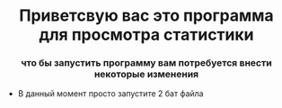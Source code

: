 <h1 align="center">Приветсвую вас это программа для просмотра статистики</h1>
<h3 align="center">что бы запустить программу вам потребуется внести некоторые изменения</h3>
<ul>
<li>В данный момент просто запустите 2 бат файла</li>
</ul>
